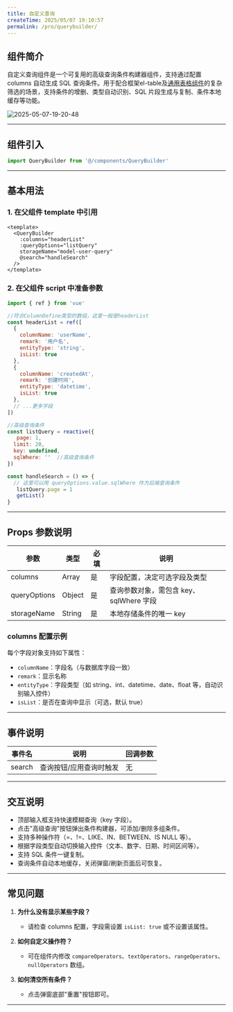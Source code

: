 ```yaml
---
title: 自定义查询
createTime: 2025/05/07 19:10:57
permalink: /pro/querybuilder/
---
```


## 组件简介

自定义查询组件是一个可复用的高级查询条件构建器组件，支持通过配置 columns 自动生成 SQL 查询条件。用于配合框架el-table及[通用表格组件](./table.md)的复杂筛选的场景，支持条件的增删、类型自动识别、SQL 片段生成与复制、条件本地缓存等功能。

![2025-05-07-19-20-48](http://img.openauth.net.cn/2025-05-07-19-20-48.png)

---

## 组件引入

```js
import QueryBuilder from '@/components/QueryBuilder'
```

---

## 基本用法

### 1. 在父组件 template 中引用

```vue
<template>
  <QueryBuilder
    :columns="headerList"
    :queryOptions="listQuery"
    storageName="model-user-query"
    @search="handleSearch"
  />
</template>
```

### 2. 在父组件 script 中准备参数

```js
import { ref } from 'vue'

//符合ColumnDefine类型的数组，这里一般是headerList
const headerList = ref([
  {
    columnName: 'userName',
    remark: '用户名',
    entityType: 'string',
    isList: true
  },
  {
    columnName: 'createdAt',
    remark: '创建时间',
    entityType: 'datetime',
    isList: true
  },
  // ...更多字段
])

//高级查询条件
const listQuery = reactive({
   page: 1,
  limit: 20,
  key: undefined,
  sqlWhere: ''  //高级查询条件
})

const handleSearch = () => {
  // 这里可以用 queryOptions.value.sqlWhere 作为后端查询条件
   listQuery.page = 1
   getList()
}
```

---

## Props 参数说明

| 参数         | 类型    | 必填 | 说明                                   |
| ------------ | ------- | ---- | -------------------------------------- |
| columns      | Array   | 是   | 字段配置，决定可选字段及类型           |
| queryOptions | Object  | 是   | 查询参数对象，需包含 key、sqlWhere 字段|
| storageName  | String  | 是   | 本地存储条件的唯一 key                 |

### columns 配置示例

每个字段对象支持如下属性：

- `columnName`：字段名（与数据库字段一致）
- `remark`：显示名称
- `entityType`：字段类型（如 string、int、datetime、date、float 等，自动识别输入控件）
- `isList`：是否在查询中显示（可选，默认 true）

---

## 事件说明

| 事件名 | 说明                 | 回调参数 |
| ------ | -------------------- | -------- |
| search | 查询按钮/应用查询时触发 | 无       |

---

## 交互说明

- 顶部输入框支持快速模糊查询（key 字段）。
- 点击"高级查询"按钮弹出条件构建器，可添加/删除多组条件。
- 支持多种操作符（=、!=、LIKE、IN、BETWEEN、IS NULL 等）。
- 根据字段类型自动切换输入控件（文本、数字、日期、时间区间等）。
- 支持 SQL 条件一键复制。
- 查询条件自动本地缓存，关闭弹窗/刷新页面后可恢复。

---

## 常见问题

1. **为什么没有显示某些字段？**
   - 请检查 columns 配置，字段需设置 `isList: true` 或不设置该属性。

2. **如何自定义操作符？**
   - 可在组件内修改 `compareOperators`、`textOperators`、`rangeOperators`、`nullOperators` 数组。

3. **如何清空所有条件？**
   - 点击弹窗底部"重置"按钮即可。

---

